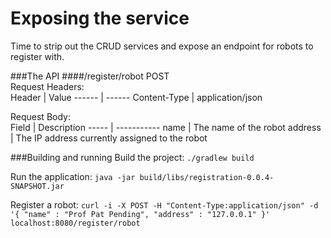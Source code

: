Exposing the service
===
Time to strip out the CRUD services and expose an endpoint for robots to register with.

###The API
####/register/robot
POST   
Request Headers:   
Header | Value
------ | ------
Content-Type | application/json

Request Body:   
Field | Description
----- | -----------
name  | The name of the robot
address | The IP address currently assigned to the robot


###Building and running
Build the project:
`./gradlew build`

Run the application:
`java -jar build/libs/registration-0.0.4-SNAPSHOT.jar`


Register a robot:
`curl -i -X POST -H "Content-Type:application/json" -d '{ "name" : "Prof Pat Pending", "address" : "127.0.0.1" }' localhost:8080/register/robot`
